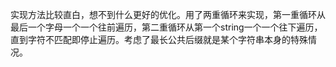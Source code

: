 实现方法比较直白，想不到什么更好的优化。用了两重循环来实现，第一重循环从最后一个字母一个一个往前遍历，第二重循环从第一个string一个一个往下遍历，直到字符不匹配即停止遍历。考虑了最长公共后缀就是某个字符串本身的特殊情况。
